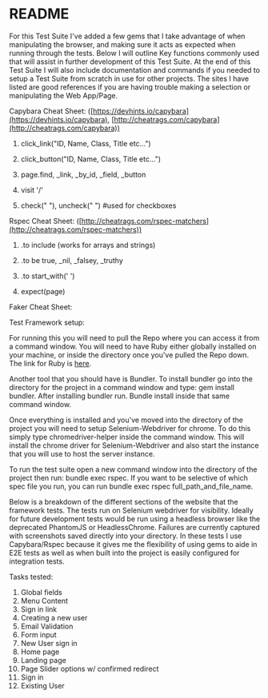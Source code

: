# README

For this Test Suite I&#39;ve added a few gems that I take advantage of when manipulating the browser, and making sure it acts as expected when running through the tests.  Below I will outline Key functions commonly used that will assist in further development of this Test Suite.  At the end of this Test Suite I will also include documentation and commands if you needed to setup a Test Suite from scratch in use for other projects.  The sites I have listed are good references if you are having trouble making a selection or manipulating the Web App/Page.

Capybara Cheat Sheet: ([https://devhints.io/capybara](https://devhints.io/capybara), [http://cheatrags.com/capybara](http://cheatrags.com/capybara))
1. click\_link(&quot;ID, Name, Class, Title etc…&quot;)
2. click\_button(&quot;ID, Name, Class, Title etc…&quot;)
3. page.find, \_link, \_by\_id, \_field, \_button

4. visit &#39;/&#39;
5. check(&quot; &quot;), uncheck(&quot; &quot;)  #used for checkboxes

Rspec Cheat Sheet: ([http://cheatrags.com/rspec-matchers](http://cheatrags.com/rspec-matchers))

1. .to include (works for arrays and strings)

2. .to be true, \_nil, \_falsey, \_truthy

3. .to start\_with(&#39; &#39;)

4. expect(page)

Faker Cheat Sheet:

Test Framework setup:

For running this you will need to pull the Repo where you can access it from a command window. You will need to have Ruby either globally installed on your machine, or inside the directory once you&#39;ve pulled the Repo down.  The link for Ruby is [here](https://www.ruby-lang.org/en/documentation/installation/).

Another tool that you should have is Bundler.  To install bundler go into the directory for the project in a command window and type: gem install bundler.  After installing bundler run.  Bundle install inside that same command window.

Once everything is installed and you&#39;ve moved into the directory of the project you will need to setup Selenium-Webdriver for chrome.  To do this simply type chromedriver-helper inside the command window.  This will install the chrome driver for Selenium-Webdriver and also start the instance that you will use to host the server instance.

To run the test suite open a new command window into the directory of the project then run: bundle exec rspec.  If you want to be selective of which spec file you run, you can run bundle exec rspec full\_path\_and\_file\_name.

Below is a breakdown of the different sections of the website that the framework tests. The tests run on Selenium webdriver for visibility.  Ideally for future development tests would be run using a headless browser like the deprecated PhantomJS or HeadlessChrome.  Failures are currently captured with screenshots saved directly into your directory.  In these tests I use Capybara/Rspec because it gives me the flexibility of using gems to aide in E2E tests as well as when built into the project is easily configured for integration tests.

Tasks tested:
1. Global fields
1. Menu Content
3. Sign in link
2. Creating a new user
1. Email Validation
2. Form input
3. New User sign in
3. Home page
1. Landing page
2. Page Slider options w/ confirmed redirect
4. Sign in
1. Existing User
